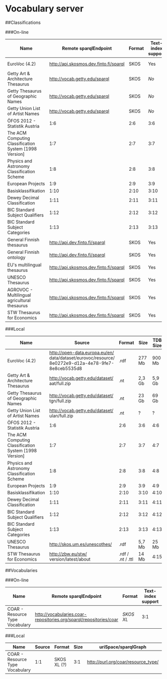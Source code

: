 # Vocabulary server


##Classifications

###On-line


| **Name** | **Remote sparqlEndpoint** | **Format** | **Text-index support** | **uriSpace/sparqlGraph** |  **Works** |
| -- | -- | -- | -- | -- | -- |
| EuroVoc (4.2) | http://api.skosmos.dev.finto.fi/sparql | SKOS | Yes | http://eurovoc.europa.eu/ | ![](tick.png) |
| Getty Art & Architecture Thesaurus | http://vocab.getty.edu/sparql | SKOS | *No* | http://vocab.getty.edu/aat/ | ![](delete.png) | 
| Getty Thesaurus of Geographic Names |  http://vocab.getty.edu/sparql | SKOS | *No* | http://vocab.getty.edu/tgn/ |  ![](delete.png)| 
| Getty Union List of Artist Names |  http://vocab.getty.edu/sparql | SKOS | *No* | http://vocab.getty.edu/ulan/ | ![](delete.png) | 
| ÖFOS 2012 - Statistik Austria | 1:6 | 2:6 | 3:6 | 4:6 | 5:6 | 
| The ACM Computing Classification System [1998 Version]| 1:7 | 2:7 | 3:7 | 4:7 | 5:7 | 
|Physics and Astronomy Classification Scheme| 1:8 | 2:8 | 3:8 | 4:8 | 5:8 | 
| European Projects | 1:9 | 2:9 | 3:9 | 4:9 | 5:9 | 
| Basisklassifikation | 1:10 | 2:10 | 3:10 | 4:10 | 5:10 | 
| Dewey Decimal Classification | 1:11 | 2:11 | 3:11 | 4:11 | 5:11 | 
| BIC Standard Subject Qualifiers | 1:12 | 2:12 | 3:12 | 4:12 | 5:12 | 
| BIC Standard Subject Categories | 1:13 | 2:13 | 3:13 | 4:13 | 5:13 | 
| General Finnish thesaurus | http://api.dev.finto.fi/sparql | SKOS | Yes | http://www.yso.fi/onto/ysa/ |![](tick.png) |
| General Finnish ontology | http://api.dev.finto.fi/sparql | SKOS | Yes | http://www.yso.fi/onto/yso/ |![](tick.png) |
|  EU's multilingual thesaurus | http://api.skosmos.dev.finto.fi/sparql | SKOS | Yes | http://eurovoc.europa.eu/ |![](tick.png) |
|  UNESCO Thesaurus | http://api.skosmos.dev.finto.fi/sparql | SKOS | Yes | http://skos.um.es/unescothes/ |![](tick.png) |
| AGROVOC - Multilingual agricultural thesaurus | http://api.skosmos.dev.finto.fi/sparql | SKOS | Yes | http://aims.fao.org/aos/agrovoc/ |![](tick.png) |
| STW Thesaurus for Economics | http://api.skosmos.dev.finto.fi/sparql | SKOS | Yes | http://zbw.eu/stw/ |![](tick.png) |


###Local


| **Name** | **Source** |**Format** | **Size** |**TDB Size** | **uriSpace/sparqlGraph** |  **Works** |
| -- | -- | -- | -- | -- | -- | -- |
| EuroVoc (4.2) | http://open-data.europa.eu/en/ data/dataset/eurovoc/resource/ 8e0272e9-d12a-4e78-9fe7-8e8ceb5535d8 | .rdf | 277 Mb | 900 Mb | http://eurovoc.europa.eu/ | ![](tick.png) | 
| Getty Art & Architecture Thesaurus |http://vocab.getty.edu/dataset/ aat/full.zip | .nt | 2,3 Gb | 5,9 Gb | http://vocab.getty.edu/aat/ |![](tick.png)| 
| Getty Thesaurus of Geographic Names | http://vocab.getty.edu/dataset/ tgn/full.zip | .nt | 23 Gb | 69 Gb | http://vocab.getty.edu/tgn/ | ![](tick.png) | 
| Getty Union List of Artist Names | http://vocab.getty.edu/dataset/ ulan/full.zip | .nt | ? | ? | http://vocab.getty.edu/ulan/ | ? | 
| ÖFOS 2012 - Statistik Austria | 1:6 | 2:6 | 3:6 | 4:6 | 5:6 | 6:6 |
| The ACM Computing Classification System [1998 Version]| 1:7 | 2:7 | 3:7 | 4:7 | 5:7 | 6:7 |
|Physics and Astronomy Classification Scheme| 1:8 | 2:8 | 3:8 | 4:8 | 5:8 | 6:8 |
| European Projects | 1:9 | 2:9 | 3:9 | 4:9 | 5:9 | 6:9 |
| Basisklassifikation | 1:10 | 2:10 | 3:10 | 4:10 | 5:10 | 6:10 | 
| Dewey Decimal Classification | 1:11 | 2:11 | 3:11 | 4:11 | 5:11 | 6:11 | 
| BIC Standard Subject Qualifiers | 1:12 | 2:12 | 3:12 | 4:12 | 5:12 | 6:12 |
| BIC Standard Subject Categories | 1:13 | 2:13 | 3:13 | 4:13 | 5:13 | 6:13 |
| UNESCO Thesaurus | http://skos.um.es/unescothes/  | .rdf | 5,7 Mb| 25 Mb | http://skos.um.es/unescothes/ |![](tick.png) |
| STW Thesaurus for Economics | http://zbw.eu/stw/ version/latest/about | .rdf / .nt / .ttl | 14 Mb | 4:15 |  http://zbw.eu/stw/ | 6:15|


##Vocabularies

###On-line


| **Name** | **Remote sparqlEndpoint** | **Format** | **Text-index support** | **uriSpace/sparqlGraph** |  **Works** |
| -- | -- | -- | -- | -- | -- |
| COAR - Resource Type Vocabulary | http://vocabularies.coar-repositories.org/sparql/repositories/coar | *SKOS XL* | 3:1 | http://purl.org/coar/resource_type/ | ![](delete.png) |

###Local


| **Name** | **Source** |**Format** | **Size** | **uriSpace/sparqlGraph** |  **Works** |
| -- | -- | -- | -- | -- | -- |
| COAR - Resource Type Vocabulary | 1:1 | SKOS XL (?) | 3:1 | http://purl.org/coar/resource_type/ | 5:1 |
